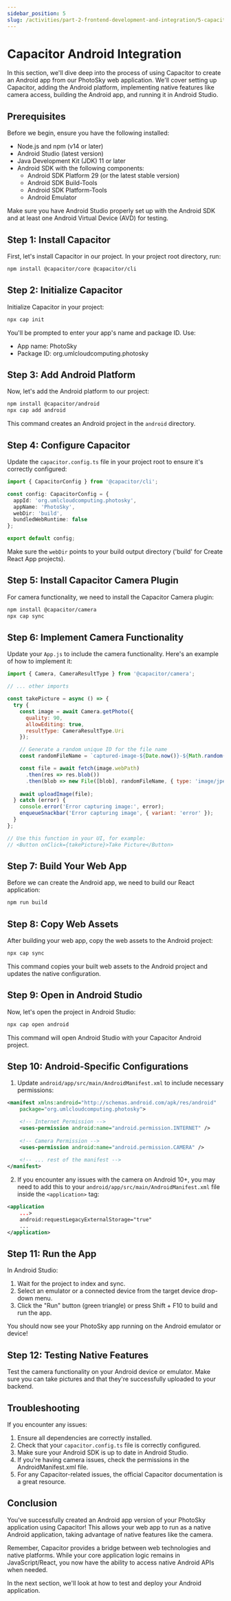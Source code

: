 ```yaml
---
sidebar_position: 5
slug: /activities/part-2-frontend-development-and-integration/5-capacitor-android-integration
---
```


# Capacitor Android Integration

In this section, we'll dive deep into the process of using Capacitor to create an Android app from our PhotoSky web application. We'll cover setting up Capacitor, adding the Android platform, implementing native features like camera access, building the Android app, and running it in Android Studio.

## Prerequisites

Before we begin, ensure you have the following installed:
- Node.js and npm (v14 or later)
- Android Studio (latest version)
- Java Development Kit (JDK) 11 or later
- Android SDK with the following components:
  - Android SDK Platform 29 (or the latest stable version)
  - Android SDK Build-Tools
  - Android SDK Platform-Tools
  - Android Emulator

Make sure you have Android Studio properly set up with the Android SDK and at least one Android Virtual Device (AVD) for testing.

## Step 1: Install Capacitor

First, let's install Capacitor in our project. In your project root directory, run:

```bash
npm install @capacitor/core @capacitor/cli
```

## Step 2: Initialize Capacitor

Initialize Capacitor in your project:

```bash
npx cap init
```

You'll be prompted to enter your app's name and package ID. Use:
- App name: PhotoSky
- Package ID: org.umlcloudcomputing.photosky

## Step 3: Add Android Platform

Now, let's add the Android platform to our project:

```bash
npm install @capacitor/android
npx cap add android
```

This command creates an Android project in the `android` directory.

## Step 4: Configure Capacitor

Update the `capacitor.config.ts` file in your project root to ensure it's correctly configured:

```typescript
import { CapacitorConfig } from '@capacitor/cli';

const config: CapacitorConfig = {
  appId: 'org.umlcloudcomputing.photosky',
  appName: 'PhotoSky',
  webDir: 'build',
  bundledWebRuntime: false
};

export default config;
```

Make sure the `webDir` points to your build output directory ('build' for Create React App projects).

## Step 5: Install Capacitor Camera Plugin

For camera functionality, we need to install the Capacitor Camera plugin:

```bash
npm install @capacitor/camera
npx cap sync
```

## Step 6: Implement Camera Functionality

Update your `App.js` to include the camera functionality. Here's an example of how to implement it:

```javascript
import { Camera, CameraResultType } from '@capacitor/camera';

// ... other imports

const takePicture = async () => {
  try {
    const image = await Camera.getPhoto({
      quality: 90,
      allowEditing: true,
      resultType: CameraResultType.Uri
    });

    // Generate a random unique ID for the file name
    const randomFileName = `captured-image-${Date.now()}-${Math.random().toString(36).substring(2, 15)}.jpg`;

    const file = await fetch(image.webPath)
      .then(res => res.blob())
      .then(blob => new File([blob], randomFileName, { type: 'image/jpeg' }));
    
    await uploadImage(file);
  } catch (error) {
    console.error('Error capturing image:', error);
    enqueueSnackbar('Error capturing image', { variant: 'error' });
  }
};

// Use this function in your UI, for example:
// <Button onClick={takePicture}>Take Picture</Button>
```

## Step 7: Build Your Web App

Before we can create the Android app, we need to build our React application:

```bash
npm run build
```

## Step 8: Copy Web Assets

After building your web app, copy the web assets to the Android project:

```bash
npx cap sync
```

This command copies your built web assets to the Android project and updates the native configuration.

## Step 9: Open in Android Studio

Now, let's open the project in Android Studio:

```bash
npx cap open android
```

This command will open Android Studio with your Capacitor Android project.

## Step 10: Android-Specific Configurations

1. Update `android/app/src/main/AndroidManifest.xml` to include necessary permissions:

```xml
<manifest xmlns:android="http://schemas.android.com/apk/res/android"
    package="org.umlcloudcomputing.photosky">

    <!-- Internet Permission -->
    <uses-permission android:name="android.permission.INTERNET" />
    
    <!-- Camera Permission -->
    <uses-permission android:name="android.permission.CAMERA" />
    
    <!-- ... rest of the manifest -->
</manifest>
```

2. If you encounter any issues with the camera on Android 10+, you may need to add this to your `android/app/src/main/AndroidManifest.xml` file inside the `<application>` tag:

```xml
<application
    ...>
    android:requestLegacyExternalStorage="true"
    ...
</application>
```

## Step 11: Run the App

In Android Studio:

1. Wait for the project to index and sync.
2. Select an emulator or a connected device from the target device drop-down menu.
3. Click the "Run" button (green triangle) or press Shift + F10 to build and run the app.

You should now see your PhotoSky app running on the Android emulator or device!

## Step 12: Testing Native Features

Test the camera functionality on your Android device or emulator. Make sure you can take pictures and that they're successfully uploaded to your backend.

## Troubleshooting

If you encounter any issues:

1. Ensure all dependencies are correctly installed.
2. Check that your `capacitor.config.ts` file is correctly configured.
3. Make sure your Android SDK is up to date in Android Studio.
4. If you're having camera issues, check the permissions in the AndroidManifest.xml file.
5. For any Capacitor-related issues, the official Capacitor documentation is a great resource.

## Conclusion

You've successfully created an Android app version of your PhotoSky application using Capacitor! This allows your web app to run as a native Android application, taking advantage of native features like the camera.

Remember, Capacitor provides a bridge between web technologies and native platforms. While your core application logic remains in JavaScript/React, you now have the ability to access native Android APIs when needed.

In the next section, we'll look at how to test and deploy your Android application.
